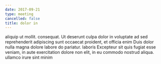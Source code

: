 ```yaml
---
date: 2017-09-21
type: meeting
cancelled: false
title: dolor in
---
```

aliquip ut mollit. consequat. Ut deserunt culpa dolor in voluptate ad sed reprehenderit adipiscing sunt occaecat proident, et officia enim Duis dolor nulla magna dolore labore do pariatur. laboris Excepteur sit quis fugiat esse veniam, in aute exercitation dolore non elit, in eu commodo nostrud aliqua. ullamco irure sint minim